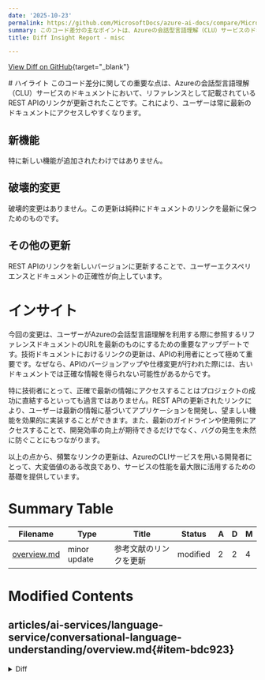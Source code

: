 ```yaml
---
date: '2025-10-23'
permalink: https://github.com/MicrosoftDocs/azure-ai-docs/compare/MicrosoftDocs:46d1709...MicrosoftDocs:a8cf2b8
summary: このコード差分の主なポイントは、Azureの会話型言語理解（CLU）サービスのドキュメントにおいて、REST APIのリンクが更新されたことです。この変更により、ユーザーは常に最新のドキュメントにアクセスしやすくなります。特に新機能や破壊的変更はありませんが、リンクの更新によってユーザーエクスペリエンスとドキュメントの正確性が向上しました。このようなリンクの更新は、技術者が正確で最新の情報に基づいてアプリケーションを開発するために非常に重要です。
title: Diff Insight Report - misc

---
```


[View Diff on GitHub](https://github.com/MicrosoftDocs/azure-ai-docs/compare/MicrosoftDocs:46d1709...MicrosoftDocs:a8cf2b8){target="_blank"}

<format>
# ハイライト
このコード差分に関しての重要な点は、Azureの会話型言語理解（CLU）サービスのドキュメントにおいて、リファレンスとして記載されているREST APIのリンクが更新されたことです。これにより、ユーザーは常に最新のドキュメントにアクセスしやすくなります。

## 新機能
特に新しい機能が追加されたわけではありません。

## 破壊的変更
破壊的変更はありません。この更新は純粋にドキュメントのリンクを最新に保つためのものです。

## その他の更新
REST APIのリンクを新しいバージョンに更新することで、ユーザーエクスペリエンスとドキュメントの正確性が向上しています。

# インサイト
今回の変更は、ユーザーがAzureの会話型言語理解を利用する際に参照するリファレンスドキュメントのURLを最新のものにするための重要なアップデートです。技術ドキュメントにおけるリンクの更新は、APIの利用者にとって極めて重要です。なぜなら、APIのバージョンアップや仕様変更が行われた際には、古いドキュメントでは正確な情報を得られない可能性があるからです。

特に技術者にとって、正確で最新の情報にアクセスすることはプロジェクトの成功に直結するといっても過言ではありません。REST APIの更新されたリンクにより、ユーザーは最新の情報に基づいてアプリケーションを開発し、望ましい機能を効果的に実装することができます。また、最新のガイドラインや使用例にアクセスすることで、開発効率の向上が期待できるだけでなく、バグの発生を未然に防ぐことにもつながります。

以上の点から、頻繁なリンクの更新は、AzureのCLIサービスを用いる開発者にとって、大変価値のある改良であり、サービスの性能を最大限に活用するための基礎を提供しています。
</format>

# Summary Table
|  Filename  | Type |    Title    | Status | A  | D  | M  |
|------------|------|-------------|--------|----|----|----|
| [overview.md](#item-bdc923) | minor update | 参考文献のリンクを更新 | modified | 2 | 2 | 4 | 


# Modified Contents
## articles/ai-services/language-service/conversational-language-understanding/overview.md{#item-bdc923}

<details>
<summary>Diff</summary>
````diff
@@ -87,8 +87,8 @@ As you use CLU, see the following reference documentation and samples for Azure
 
 |Development option / language  |Reference documentation |Samples  |
 |---------|---------|---------|
-|REST APIs (Authoring)   | [REST API documentation](https://aka.ms/clu-authoring-apis)        |         |
-|REST APIs (Runtime)    | [REST API documentation](https://aka.ms/clu-apis)        |         |
+|REST APIs (Authoring)   | [REST API documentation](/rest/api/language/analyze-conversations-authoring/operation-groups?view=rest-language-analyze-conversations-authoring-2025-11-01&preserve-view=true)        |         |
+|REST APIs (Runtime)    | [REST API documentation](/rest/api/language/analyze-conversations/analyze-conversations/analyze-conversations?view=rest-language-analyze-conversations-2025-05-15-preview&tabs=HTTP&preserve-view=true)        |         |
 |C# (Runtime)    | [C# documentation](/dotnet/api/overview/azure/ai.language.conversations-readme)        | [C# samples](https://github.com/Azure/azure-sdk-for-net/tree/main/sdk/cognitivelanguage/Azure.AI.Language.Conversations/samples)        |
 |Python (Runtime)| [Python documentation](/python/api/overview/azure/ai-language-conversations-readme?view=azure-python-preview&preserve-view=true)        | [Python samples](https://github.com/Azure/azure-sdk-for-python/tree/main/sdk/cognitivelanguage/azure-ai-language-conversations/samples) |
 
````
</details>

### Summary

```json
{
    "modification_type": "minor update",
    "modification_title": "参考文献のリンクを更新"
}
```

### Explanation
この変更は、Azureの会話型言語理解（CLU）に関するドキュメントの一部であり、特にリファレンスドキュメントへリンクが更新されました。具体的には、REST APIに関する2つのリンクが新しいバージョンに置き換えられました。これにより、ユーザーは最新のAPIドキュメントにアクセスできるようになります。変更された内容は以下の通りです。

- REST APIs（作成用）へのリンクが旧リンクから新リンクに更新されました。
- REST APIs（実行時）へのリンクも同様に新しいURLに変更されました。

この修正により、ユーザーは最新の文書とサンプルに直接アクセスでき、情報の正確性が向上しています。


